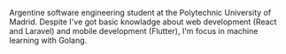 Argentine software engineering student at the Polytechnic University of Madrid. Despite I've got basic knowladge about web development (React and Laravel) and mobile development (Flutter), I'm focus in machine learning with Golang.
